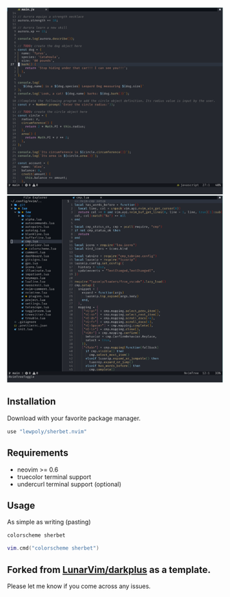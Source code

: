![Alt text](/screenshots/2022-03-27_13-23.png?raw=true "Optional Title")
![Alt text](/screenshots/2022-03-27_13-25.png?raw=true "With Nvim-Tree")

## Installation

Download with your favorite package manager.

```lua
use "lewpoly/sherbet.nvim"
```
## Requirements

- neovim >= 0.6
- truecolor terminal support
- undercurl terminal support (optional)

## Usage

As simple as writing (pasting)

```vim
colorscheme sherbet
```

```lua
vim.cmd("colorscheme sherbet")
```

## Forked from [LunarVim/darkplus](https://github.com/LunarVim/darkplus.nvim) as a template.
Please let me know if you come across any issues.
